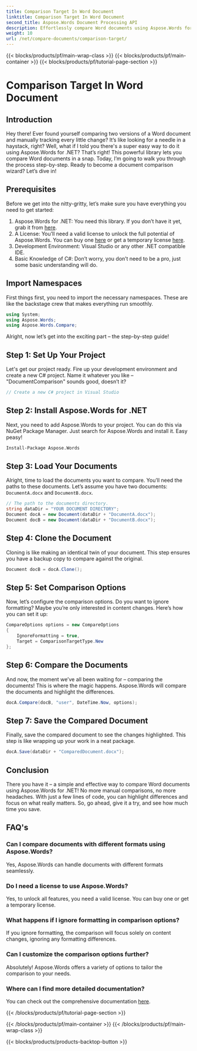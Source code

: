 ```yaml
---
title: Comparison Target In Word Document
linktitle: Comparison Target In Word Document
second_title: Aspose.Words Document Processing API
description: Effortlessly compare Word documents using Aspose.Words for .NET with this detailed, step-by-step guide. Save time and enhance accuracy in document comparison.
weight: 10
url: /net/compare-documents/comparison-target/
---
```


{{< blocks/products/pf/main-wrap-class >}}
{{< blocks/products/pf/main-container >}}
{{< blocks/products/pf/tutorial-page-section >}}

# Comparison Target In Word Document

## Introduction

Hey there! Ever found yourself comparing two versions of a Word document and manually tracking every little change? It’s like looking for a needle in a haystack, right? Well, what if I told you there's a super easy way to do it using Aspose.Words for .NET? That’s right! This powerful library lets you compare Word documents in a snap. Today, I’m going to walk you through the process step-by-step. Ready to become a document comparison wizard? Let’s dive in!

## Prerequisites

Before we get into the nitty-gritty, let’s make sure you have everything you need to get started:

1. Aspose.Words for .NET: You need this library. If you don’t have it yet, grab it from [here](https://releases.aspose.com/words/net/).
2. A License: You’ll need a valid license to unlock the full potential of Aspose.Words. You can buy one [here](https://purchase.aspose.com/buy) or get a temporary license [here](https://purchase.aspose.com/temporary-license/).
3. Development Environment: Visual Studio or any other .NET compatible IDE.
4. Basic Knowledge of C#: Don’t worry, you don’t need to be a pro, just some basic understanding will do.

## Import Namespaces

First things first, you need to import the necessary namespaces. These are like the backstage crew that makes everything run smoothly.

```csharp
using System;
using Aspose.Words;
using Aspose.Words.Compare;
```

Alright, now let’s get into the exciting part – the step-by-step guide!

## Step 1: Set Up Your Project

Let's get our project ready. Fire up your development environment and create a new C# project. Name it whatever you like – "DocumentComparison" sounds good, doesn’t it?

```csharp
// Create a new C# project in Visual Studio
```

## Step 2: Install Aspose.Words for .NET

Next, you need to add Aspose.Words to your project. You can do this via NuGet Package Manager. Just search for Aspose.Words and install it. Easy peasy!

```bash
Install-Package Aspose.Words
```

## Step 3: Load Your Documents

Alright, time to load the documents you want to compare. You’ll need the paths to these documents. Let’s assume you have two documents: `DocumentA.docx` and `DocumentB.docx`.

```csharp
// The path to the documents directory.
string dataDir = "YOUR DOCUMENT DIRECTORY";
Document docA = new Document(dataDir + "DocumentA.docx");
Document docB = new Document(dataDir + "DocumentB.docx");
```

## Step 4: Clone the Document

Cloning is like making an identical twin of your document. This step ensures you have a backup copy to compare against the original.

```csharp
Document docB = docA.Clone();
```

## Step 5: Set Comparison Options

Now, let’s configure the comparison options. Do you want to ignore formatting? Maybe you’re only interested in content changes. Here’s how you can set it up:

```csharp
CompareOptions options = new CompareOptions
{
    IgnoreFormatting = true,
    Target = ComparisonTargetType.New
};
```

## Step 6: Compare the Documents

And now, the moment we’ve all been waiting for – comparing the documents! This is where the magic happens. Aspose.Words will compare the documents and highlight the differences.

```csharp
docA.Compare(docB, "user", DateTime.Now, options);
```

## Step 7: Save the Compared Document

Finally, save the compared document to see the changes highlighted. This step is like wrapping up your work in a neat package.

```csharp
docA.Save(dataDir + "ComparedDocument.docx");
```

## Conclusion

There you have it – a simple and effective way to compare Word documents using Aspose.Words for .NET! No more manual comparisons, no more headaches. With just a few lines of code, you can highlight differences and focus on what really matters. So, go ahead, give it a try, and see how much time you save.

## FAQ's

### Can I compare documents with different formats using Aspose.Words?

Yes, Aspose.Words can handle documents with different formats seamlessly.

### Do I need a license to use Aspose.Words?

Yes, to unlock all features, you need a valid license. You can buy one or get a temporary license.

### What happens if I ignore formatting in comparison options?

If you ignore formatting, the comparison will focus solely on content changes, ignoring any formatting differences.

### Can I customize the comparison options further?

Absolutely! Aspose.Words offers a variety of options to tailor the comparison to your needs.

### Where can I find more detailed documentation?

You can check out the comprehensive documentation [here](https://reference.aspose.com/words/net/).


{{< /blocks/products/pf/tutorial-page-section >}}

{{< /blocks/products/pf/main-container >}}
{{< /blocks/products/pf/main-wrap-class >}}

{{< blocks/products/products-backtop-button >}}
